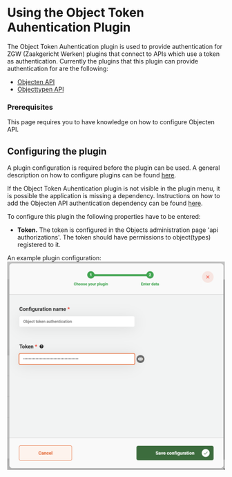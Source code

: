 # Using the Object Token Auhentication Plugin

The Object Token Auhentication plugin is used to provide authentication for ZGW (Zaakgericht Werken) plugins that connect to APIs which 
use a token as authentication. Currently the plugins that this plugin can provide authentication for are the following:

- [Objecten API](/using-valtimo/plugin/objecten-api/configure-objecten-api-plugin.md)
- [Objecttypen API](/using-valtimo/plugin/objecttypen-api/configure-objecttypen-api-plugin.md)

### Prerequisites

This page requires you to have knowledge on how to configure Objecten API.

## Configuring the plugin

A plugin configuration is required before the plugin can be used. A general description on how to configure
plugins can be found [here](/using-valtimo/plugin/configure-plugin.md).

If the Object Token Auhentication plugin is not visible in the plugin menu, it is possible the application is missing a dependency.
Instructions on how to add the Objecten API authentication dependency can be found 
[here](/valtimo-implementation/modules/zgw/objecten-api-authentication.md).

To configure this plugin the following properties have to be entered:
- **Token.** The token is configured in the Objects administration page 'api authorizations'. The token should have permissions 
to object(types) registered to it.

An example plugin configuration:
![example plugin configuration](img/configure-plugin.png)
